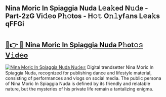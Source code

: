 ## Nina Moric In Spiaggia Nuda L𝚎a𝚔ed N𝚞𝚍e - Part-2zG Vi𝚍𝚎o P𝚑𝚘tos - H𝚘𝚝 O𝚗𝚕yf𝚊ns L𝚎a𝚔s qFFGi

# <h2><a href="http://kf9l7zl.oniu.top/?m=Nina+Moric+In+Spiaggia+Nuda">🔗👉 🔴 Nina Moric In Spiaggia Nuda P𝚑ot𝚘𝚜 V𝚒d𝚎o</a></h2>

[![Nina Moric In Spiaggia Nuda Nu𝚍e𝚜](https://i.imgur.com/0qMVB7G.gif)](http://kf9l7zl.oniu.top/?m=Nina+Moric+In+Spiaggia+Nuda)
Digital trendsetter Nina Moric In Spiaggia Nuda, recognized for publishing dance and lifestyle material, consisting of performances and vlogs on social media. The public persona of Nina Moric In Spiaggia Nuda is defined by its friendly and relatable nature, but the mysteries of his private life remain a tantalizing enigma.  

